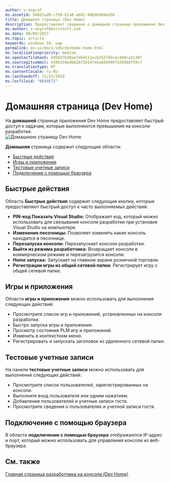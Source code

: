 ```yaml
---
author: v-angraf
ms.assetid: 94bb7ad9-cf50-61a8-ad42-48b9bdb9ed36
title: Домашняя страница (Dev Home)
description: Предоставляет сведения о домашней странице приложения Dev Home для Xbox One.
ms.author: v-angraf@microsoft.com
ms.date: 08/09/2017
ms.topic: article
keywords: windows 10, uwp
permalink: en-us/docs/xdk/devhome-home.html
ms.localizationpriority: medium
ms.openlocfilehash: b95637b38aafeb4111ecb25279dcec448ca3c30f
ms.sourcegitcommit: e38b334edb82bf2b1474ba686990f4299b8f59c7
ms.translationtype: MT
ms.contentlocale: ru-RU
ms.lasthandoff: 11/15/2018
ms.locfileid: "6839572"
---
```

# <a name="home-page-dev-home"></a>Домашняя страница (Dev Home)
   
  
На **домашней** странице приложения Dev Home предоставляет быстрый доступ к задачам, которые выполняются превышения на консоли разработки.   
 ![Домашнюю страницу Dev Home](images/devhome_home.png)   
  
**Домашняя** страница содержит следующие области:   
 
   *  [Быстрые действия](#ID4EEB)  
   *  [Игры и приложения](#ID4EPC)  
   *  [Тестовые учетные записи](#ID4EQD)  
   *  [Подключение с помощью браузера](#ID4EFE)  

 
<a id="ID4EEB"></a>

   

## <a name="quick-actions"></a>Быстрые действия  
   
  
Область **Быстрые действия** содержит следующие кнопки, которые предоставляют быстрый доступ к часто выполняемых действий:   
 
   *  **PIN-код Показать Visual Studio:** Отображает код, который можно использовать для связывания консоли разработки при установке Visual Studio на компьютере.   
   *  **Изменение песочницы:** Позволяет изменять какие консоль находится в песочнице.   
   *  **Перезапуска консоли:** Перезапускает консоли разработки.   
   *  **Выйти из режима разработчика:** Возвращает консоли в коммерческом режиме и перезагрузится консоли.   
   *  **Home запуска:** Запускает на главном экране розничной торговли.   
   *  **Регистрации игры из общей сетевой папки:** Регистрирует игру с общей сетевой папке.   

  
<a id="ID4EPC"></a>

   

## <a name="games--apps"></a>Игры и приложения   
   
  
Области **игры и приложения** можно использовать для выполнения следующих действий:   
 
   *  Просмотрите список игр и приложений, установленных на консоли разработки.  
   *  Быстро запуска игры и приложения.  
   *  Просмотр состояния PLM игр и приложений.  
   *  Изменить в контекстном меню.  
   *  Регистрировать и запускать заголовок из удаленного сетевой папки.

  
<a id="ID4EQD"></a>

   

## <a name="test-accounts"></a>Тестовые учетные записи  
   
  
На панели **тестовые учетные записи** можно использовать для выполнения следующих действий:   
 
   *  Просмотрите список пользователей, зарегистрированных на консоли.  
   *  Выполните вход пользователя или одним нажатием.  
   *  Добавление пользователей и учетные записи гостя.  
   *  Просмотрите сведения о пользователях и учетной записи гостя.  

  
<a id="ID4EFE"></a>

   

## <a name="connect-with-your-browser"></a>Подключение с помощью браузера  
   
  
В области **подключение с помощью браузера** отображаются IP-адрес и порт, который можно использовать для управления консоли из веб-браузера.   
  
<a id="ID4EPE"></a>

   

## <a name="see-also"></a>См. также  
 [Главная страница разработчика на консоли (Dev Home)](dev-home.md)

  